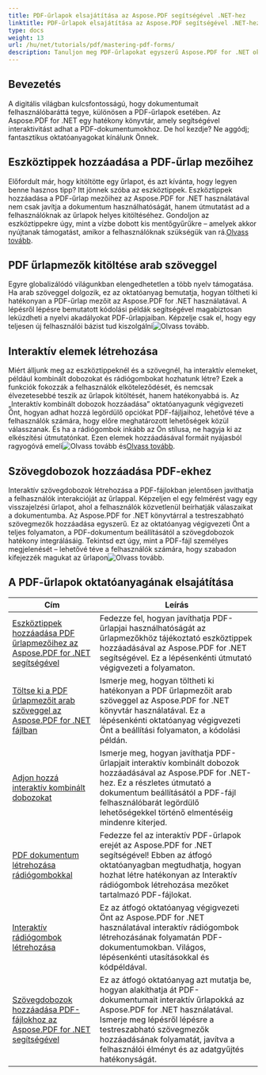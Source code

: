 ```yaml
---
title: PDF-űrlapok elsajátítása az Aspose.PDF segítségével .NET-hez
linktitle: PDF-űrlapok elsajátítása az Aspose.PDF segítségével .NET-hez
type: docs
weight: 13
url: /hu/net/tutorials/pdf/mastering-pdf-forms/
description: Tanuljon meg PDF-űrlapokat egyszerű Aspose.PDF for .NET oktatóanyagunkkal. Ismerje meg az eszköztippek hozzáadását, a mezők kitöltését és az interaktív összetevők létrehozását.
---
```

## Bevezetés

A digitális világban kulcsfontosságú, hogy dokumentumait felhasználóbaráttá tegye, különösen a PDF-űrlapok esetében. Az Aspose.PDF for .NET egy hatékony könyvtár, amely segítségével interaktivitást adhat a PDF-dokumentumokhoz. De hol kezdje? Ne aggódj; fantasztikus oktatóanyagokat kínálunk Önnek.

## Eszköztippek hozzáadása a PDF-űrlap mezőihez

 Előfordult már, hogy kitöltötte egy űrlapot, és azt kívánta, hogy legyen benne hasznos tipp? Itt jönnek szóba az eszköztippek. Eszköztippek hozzáadása a PDF-űrlap mezőihez az Aspose.PDF for .NET használatával nem csak javítja a dokumentum használhatóságát, hanem útmutatást ad a felhasználóknak az űrlapok helyes kitöltéséhez. Gondoljon az eszköztippekre úgy, mint a vízbe dobott kis mentőgyűrűkre – amelyek akkor nyújtanak támogatást, amikor a felhasználóknak szükségük van rá.[Olvass tovább](./adding-tooltips-to-pdf-form-fields/).

## PDF űrlapmezők kitöltése arab szöveggel

Egyre globalizálódó világunkban elengedhetetlen a több nyelv támogatása. Ha arab szöveggel dolgozik, ez az oktatóanyag bemutatja, hogyan töltheti ki hatékonyan a PDF-űrlap mezőit az Aspose.PDF for .NET használatával. A lépésről lépésre bemutatott kódolási példák segítségével magabiztosan leküzdheti a nyelvi akadályokat PDF-űrlapjaiban. Képzelje csak el, hogy egy teljesen új felhasználói bázist tud kiszolgálni![Olvass tovább](./fill-pdf-form-fields-with-arabic-text/).

## Interaktív elemek létrehozása

 Miért álljunk meg az eszköztippeknél és a szövegnél, ha interaktív elemeket, például kombinált dobozokat és rádiógombokat hozhatunk létre? Ezek a funkciók fokozzák a felhasználók elköteleződését, és nemcsak élvezetesebbé teszik az űrlapok kitöltését, hanem hatékonyabbá is. Az „Interaktív kombinált dobozok hozzáadása” oktatóanyagunk végigvezeti Önt, hogyan adhat hozzá legördülő opciókat PDF-fájljaihoz, lehetővé téve a felhasználók számára, hogy előre meghatározott lehetőségek közül válasszanak. És ha a rádiógombok inkább az Ön stílusa, ne hagyja ki az elkészítési útmutatónkat. Ezen elemek hozzáadásával formáit nyájasból ragyogóvá emeli![Olvass tovább](./add-interactive-combo-boxes/) és[Olvass tovább](./create-interactive-radio-buttons/).


## Szövegdobozok hozzáadása PDF-ekhez

Interaktív szövegdobozok létrehozása a PDF-fájlokban jelentősen javíthatja a felhasználók interakcióját az űrlappal. Képzeljen el egy felmérést vagy egy visszajelzési űrlapot, ahol a felhasználók közvetlenül beírhatják válaszaikat a dokumentumba. Az Aspose.PDF for .NET könyvtárral a testreszabható szövegmezők hozzáadása egyszerű. Ez az oktatóanyag végigvezeti Önt a teljes folyamaton, a PDF-dokumentum beállításától a szövegdobozok hatékony integrálásáig. Tekintsd ezt úgy, mint a PDF-fájl személyes megjelenését – lehetővé téve a felhasználók számára, hogy szabadon kifejezzék magukat az űrlapon![Olvass tovább](./adding-text-boxes/).

## A PDF-űrlapok oktatóanyagának elsajátítása
| Cím | Leírás |
| --- | --- | 
| [Eszköztippek hozzáadása PDF űrlapmezőihez az Aspose.PDF for .NET segítségével](./adding-tooltips-to-pdf-form-fields/) | Fedezze fel, hogyan javíthatja PDF-űrlapjai használhatóságát az űrlapmezőkhöz tájékoztató eszköztippek hozzáadásával az Aspose.PDF for .NET segítségével. Ez a lépésenkénti útmutató végigvezeti a folyamaton. |  
| [Töltse ki a PDF űrlapmezőit arab szöveggel az Aspose.PDF for .NET fájlban](./fill-pdf-form-fields-with-arabic-text/) | Ismerje meg, hogyan töltheti ki hatékonyan a PDF űrlapmezőit arab szöveggel az Aspose.PDF for .NET könyvtár használatával. Ez a lépésenkénti oktatóanyag végigvezeti Önt a beállítási folyamaton, a kódolási példán. |  
| [Adjon hozzá interaktív kombinált dobozokat](./add-interactive-combo-boxes/) | Ismerje meg, hogyan javíthatja PDF-űrlapjait interaktív kombinált dobozok hozzáadásával az Aspose.PDF for .NET-hez. Ez a részletes útmutató a dokumentum beállításától a PDF-fájl felhasználóbarát legördülő lehetőségekkel történő elmentéséig mindenre kiterjed. |  
| [PDF dokumentum létrehozása rádiógombokkal](./creating-pdf-document-with-radio-buttons/) | Fedezze fel az interaktív PDF-űrlapok erejét az Aspose.PDF for .NET segítségével! Ebben az átfogó oktatóanyagban megtudhatja, hogyan hozhat létre hatékonyan az Interaktív rádiógombok létrehozása mezőket tartalmazó PDF-fájlokat. |  
| [Interaktív rádiógombok létrehozása](./create-interactive-radio-buttons/) | Ez az átfogó oktatóanyag végigvezeti Önt az Aspose.PDF for .NET használatával interaktív rádiógombok létrehozásának folyamatán PDF-dokumentumokban. Világos, lépésenkénti utasításokkal és kódpéldával. |  
| [Szövegdobozok hozzáadása PDF-fájlokhoz az Aspose.PDF for .NET segítségével](./adding-text-boxes/) | Ez az átfogó oktatóanyag azt mutatja be, hogyan alakíthatja át PDF-dokumentumait interaktív űrlapokká az Aspose.PDF for .NET használatával. Ismerje meg lépésről lépésre a testreszabható szövegmezők hozzáadásának folyamatát, javítva a felhasználói élményt és az adatgyűjtés hatékonyságát. |  